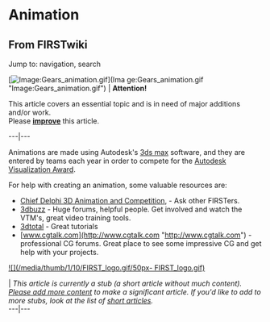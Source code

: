 # Animation

## From FIRSTwiki

Jump to: navigation, search

[![Image:Gears_animation.gif](/media/1/14/Gears_animation.gif)](Ima
ge:Gears_animation.gif "Image:Gears_animation.gif") | **Attention!**

This article covers an essential topic and is in need of major additions and/or work.<br>
Please **[improve](http://www.firstwiki.net/index.php?title=Animation&action=edit "http://www.firstwiki.net/index.php?title=Animation&action=edit")** this article.

---|---

Animations are made using Autodesk's [3ds max](3ds_max "3ds max") software, and they are entered by teams each year in order to compete for the [Autodesk Visualization Award](Autodesk_Visualization_Award "Autodesk Visualization Award").

For help with creating an animation, some valuable resources are:

- [Chief Delphi 3D Animation and Competition](http://www.chiefdelphi.com/forums/forumdisplay.php?f=9 "http://www.chiefdelphi.com/forums/forumdisplay.php?f=9"), - Ask other FIRSTers.
- [3dbuzz](http://www.3dbuzz.com "http://www.3dbuzz.com") - Huge forums, helpful people. Get involved and watch the VTM's, great video training tools.
- [3dtotal](http://www.3dtotal.com "http://www.3dtotal.com") - Great tutorials
- [www.cgtalk.com](http://www.cgtalk.com "http://www.cgtalk.com") - professional CG forums. Great place to see some impressive CG and get help with your projects.

[![](/media/thumb/1/10/FIRST_logo.gif/50px-
FIRST_logo.gif)](Image:FIRST_logo.gif)

| _This article is currently a stub (a short article without much content). [Please add more content](http://www.firstwiki.net/index.php?title=Animation&action=edit "http://www.firstwiki.net/index.php?title=Animation&action=edit") to make a significant article. If you'd like to add to more stubs, look at the list of [short articles](Special:Shortpages "Special:Shortpages")._<br>
---|---
